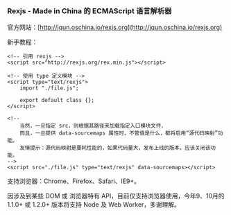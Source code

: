 ### Rexjs - Made in China 的 ECMAScript 语言解析器

官方网站：[http://jqun.oschina.io/rexjs.org](http://jqun.oschina.io/rexjs.org)

新手教程：
```
<!-- 引用 rexjs -->
<script src="http://rexjs.org/rex.min.js"></script>

<!-- 使用 type 定义模块 -->
<script type="text/rexjs">
	import "./file.js";

	export default class {};
</script>

<!--
	当然，一旦指定 src，则根据其路径来加载指定入口模块文件，
	而且，一旦提供 data-sourcemaps 属性时，不管值是什么，都将启用“源代码映射”功能。
	友情提示：源代码映射是要耗性能的，如果代码量大，发布上线的版本，应该关闭该功能。
-->
<script src="./file.js" type="text/rexjs" data-sourcemaps></script>
```

支持浏览器：Chrome、Firefox、Safari、IE9+。

因涉及到某些 DOM 或 浏览器特有 API，目前仅支持浏览器使用，今年9、10月的 1.1.0+ 或 1.2.0+ 版本将支持 Node 及 Web Worker，多谢理解。